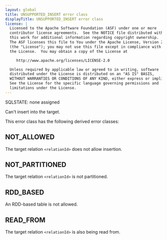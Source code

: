 ```yaml
---
layout: global
title: UNSUPPORTED_INSERT error class
displayTitle: UNSUPPORTED_INSERT error class
license: |
  Licensed to the Apache Software Foundation (ASF) under one or more
  contributor license agreements.  See the NOTICE file distributed with
  this work for additional information regarding copyright ownership.
  The ASF licenses this file to You under the Apache License, Version 2.0
  (the "License"); you may not use this file except in compliance with
  the License.  You may obtain a copy of the License at

     http://www.apache.org/licenses/LICENSE-2.0

  Unless required by applicable law or agreed to in writing, software
  distributed under the License is distributed on an "AS IS" BASIS,
  WITHOUT WARRANTIES OR CONDITIONS OF ANY KIND, either express or implied.
  See the License for the specific language governing permissions and
  limitations under the License.
---
```


SQLSTATE: none assigned

Can't insert into the target.

This error class has the following derived error classes:

## NOT_ALLOWED

The target relation `<relationId>` does not allow insertion.

## NOT_PARTITIONED

The target relation `<relationId>` is not partitioned.

## RDD_BASED

An RDD-based table is not allowed.

## READ_FROM

The target relation `<relationId>` is also being read from.


